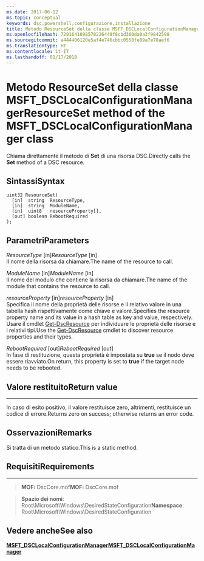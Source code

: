 ```yaml
---
ms.date: 2017-06-12
ms.topic: conceptual
keywords: dsc,powershell,configurazione,installazione
title: Metodo ResourceSet della classe MSFT_DSCLocalConfigurationManager
ms.openlocfilehash: 7291641098578226449f8cbd360da0a3f9842598
ms.sourcegitcommit: a444406120e5af4e746cbbc0558fe89a7e78aef6
ms.translationtype: HT
ms.contentlocale: it-IT
ms.lasthandoff: 01/17/2018
---
```

# <a name="resourceset-method-of-the-msftdsclocalconfigurationmanager-class"></a><span data-ttu-id="33be5-103">Metodo ResourceSet della classe MSFT_DSCLocalConfigurationManager</span><span class="sxs-lookup"><span data-stu-id="33be5-103">ResourceSet method of the MSFT_DSCLocalConfigurationManager class</span></span>

<span data-ttu-id="33be5-104">Chiama direttamente il metodo di **Set** di una risorsa DSC.</span><span class="sxs-lookup"><span data-stu-id="33be5-104">Directly calls the **Set** method of a DSC resource.</span></span>

<a name="syntax"></a><span data-ttu-id="33be5-105">Sintassi</span><span class="sxs-lookup"><span data-stu-id="33be5-105">Syntax</span></span>
------

```mof
uint32 ResourceSet(
  [in]  string  ResourceType,
  [in]  string  ModuleName,
  [in]  uint8   resourceProperty[],
  [out] boolean RebootRequired
);
```

<a name="parameters"></a><span data-ttu-id="33be5-106">Parametri</span><span class="sxs-lookup"><span data-stu-id="33be5-106">Parameters</span></span>
----------

<span data-ttu-id="33be5-107">*ResourceType* \[in\]</span><span class="sxs-lookup"><span data-stu-id="33be5-107">*ResourceType* \[in\]</span></span>  
<span data-ttu-id="33be5-108">Il nome della risorsa da chiamare.</span><span class="sxs-lookup"><span data-stu-id="33be5-108">The name of the resource to call.</span></span>

<span data-ttu-id="33be5-109">*ModuleName* \[in\]</span><span class="sxs-lookup"><span data-stu-id="33be5-109">*ModuleName* \[in\]</span></span>  
<span data-ttu-id="33be5-110">Il nome del modulo che contiene la risorsa da chiamare.</span><span class="sxs-lookup"><span data-stu-id="33be5-110">The name of the module that contains the resource to call.</span></span>

<span data-ttu-id="33be5-111">*resourceProperty* \[in\]</span><span class="sxs-lookup"><span data-stu-id="33be5-111">*resourceProperty* \[in\]</span></span>  
<span data-ttu-id="33be5-112">Specifica il nome della proprietà delle risorse e il relativo valore in una tabella hash rispettivamente come chiave e valore.</span><span class="sxs-lookup"><span data-stu-id="33be5-112">Specifies the resource property name and its value in a hash table as key and value, respectively.</span></span> <span data-ttu-id="33be5-113">Usare il cmdlet [Get-DscResource](https://technet.microsoft.com/en-us/library/dn521625.aspx) per individuare le proprietà delle risorse e i relativi tipi.</span><span class="sxs-lookup"><span data-stu-id="33be5-113">Use the [Get-DscResource](https://technet.microsoft.com/en-us/library/dn521625.aspx) cmdlet to discover resource properties and their types.</span></span>

<span data-ttu-id="33be5-114">*RebootRequired* \[out\]</span><span class="sxs-lookup"><span data-stu-id="33be5-114">*RebootRequired* \[out\]</span></span>  
<span data-ttu-id="33be5-115">In fase di restituzione, questa proprietà è impostata su **true** se il nodo deve essere riavviato.</span><span class="sxs-lookup"><span data-stu-id="33be5-115">On return, this property is set to **true** if the target node needs to be rebooted.</span></span>

## <a name="return-value"></a><span data-ttu-id="33be5-116">Valore restituito</span><span class="sxs-lookup"><span data-stu-id="33be5-116">Return value</span></span>
------------

<span data-ttu-id="33be5-117">In caso di esito positivo, il valore restituisce zero, altrimenti, restituisce un codice di errore.</span><span class="sxs-lookup"><span data-stu-id="33be5-117">Returns zero on success; otherwise returns an error code.</span></span>

## <a name="remarks"></a><span data-ttu-id="33be5-118">Osservazioni</span><span class="sxs-lookup"><span data-stu-id="33be5-118">Remarks</span></span>

<span data-ttu-id="33be5-119">Si tratta di un metodo statico.</span><span class="sxs-lookup"><span data-stu-id="33be5-119">This is a static method.</span></span>

## <a name="requirements"></a><span data-ttu-id="33be5-120">Requisiti</span><span class="sxs-lookup"><span data-stu-id="33be5-120">Requirements</span></span>
------------
><span data-ttu-id="33be5-121">**MOF:** DscCore.mof</span><span class="sxs-lookup"><span data-stu-id="33be5-121">**MOF:** DscCore.mof</span></span>

><span data-ttu-id="33be5-122">**Spazio dei nomi**: Root\Microsoft\Windows\DesiredStateConfiguration</span><span class="sxs-lookup"><span data-stu-id="33be5-122">**Namespace**: Root\Microsoft\Windows\DesiredStateConfiguration</span></span>


## <a name="see-also"></a><span data-ttu-id="33be5-123">Vedere anche</span><span class="sxs-lookup"><span data-stu-id="33be5-123">See also</span></span>


[<span data-ttu-id="33be5-124">**MSFT_DSCLocalConfigurationManager**</span><span class="sxs-lookup"><span data-stu-id="33be5-124">**MSFT_DSCLocalConfigurationManager**</span></span>](msft-dsclocalconfigurationmanager.md)

 

 



